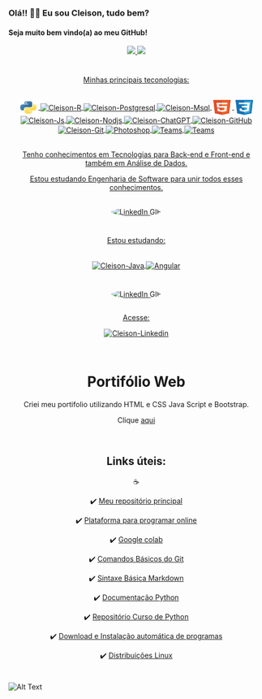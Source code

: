### Olá!! 👋😊 Eu sou Cleison, tudo bem?

#### Seja muito bem vindo(a) ao meu GitHub!



<div align="center">
  <a href="https://github.com/cleisonlima">
  <img height="180em" src="https://github-readme-stats.vercel.app/api?username=cleisonlima&show_icons=true&theme=tokyonight&include_all_commits=true&count_private=true"/>
  <img height="180em" src="https://github-readme-stats.vercel.app/api/top-langs/?username=cleisonlima&layout=compact&langs_count=7&theme=tokyonight"/>
</div>

#
<div align="center": style="display: inline_block">
  
  Minhas principais teconologias: 

 <br>
  
 <img align="center" alt="Cleison-Python" height="30" width="40" src="https://raw.githubusercontent.com/devicons/devicon/master/icons/python/python-original.svg">
 <img align="center" alt="Cleison-R" height="30" width="40" src="https://cdn.worldvectorlogo.com/logos/r-lang.svg">
 <img align="center" alt="Cleison-Postgresql" height="30" width="40" src="https://cdn.worldvectorlogo.com/logos/postgresql.svg">
 <img align="center" alt="Cleison-Msql" height="30" width="40" src="https://cdn.jsdelivr.net/gh/devicons/devicon/icons/mysql/mysql-original.svg">
 <img align="center" alt="Cleison-HTML" height="30" width="40" src="https://raw.githubusercontent.com/devicons/devicon/master/icons/html5/html5-original.svg">
 <img align="center" alt="Cleison-CSS" height="30" width="40" src="https://raw.githubusercontent.com/devicons/devicon/master/icons/css3/css3-original.svg">
 <img align="center" alt="Cleison-Js" height="30" width="40" src="https://cdn.worldvectorlogo.com/logos/javascript-1.svg">
 <img align="center" alt="Cleison-Nodjs" height="30" width="40"src="https://cdn.worldvectorlogo.com/logos/nodejs-icon.svg">
 <img align="center" alt="Cleison-ChatGPT" height="30" width="40" src="https://cdn.worldvectorlogo.com/logos/chatgpt-4.svg">
 <img align="center" alt="Cleison-GitHub" height="30" width="40" src="https://cdn.worldvectorlogo.com/logos/github-icon-2.svg">
 <img align="center" alt="Cleison-Git" height="30" width="40" src="https://cdn.worldvectorlogo.com/logos/git-icon.svg">
 <img align="center" alt="Photoshop" height="30" width="40" src="https://cdn.worldvectorlogo.com/logos/adobe-photoshop-2.svg">
 <img align="center" alt="Teams" height="30" width="40" src="https://cdn.worldvectorlogo.com/logos/microsoft-teams-1.svg">
 <img align="center" alt="Teams" height="30" width="40" src="https://cdn.worldvectorlogo.com/logos/ubuntu-4.svg">

 

 </br>
 


<br>

 Tenho conhecimentos em Tecnologias para Back-end e Front-end e também em Análise de Dados. 
 
 Estou estudando Engenharia de Software para unir todos esses conhecimentos.
 
</br>
 
<img alt="LinkedIn GIF" width="100" height="100" style="border-radius: 50%;" src="https://gaymeover.com.br/wp-content/uploads/2016/12/Super-Mario-World-voando.gif">

 #
 
Estou estudando: 

 <br>
 <img align="center" alt="Cleison-Java" height="30" width="40" src="https://cdn.worldvectorlogo.com/logos/java-14.svg">
 <img align="center" alt="Angular" height="30" width="40" src="https://cdn.worldvectorlogo.com/logos/angular-icon.svg">
 <br>

 #

<img alt="LinkedIn GIF" width="100" height="100" style="border-radius: 50%;" src="https://i.pinimg.com/originals/c1/ca/52/c1ca529d2b995d1f471107aed96bf630.gif">





 ##
Acesse:

[<img alt="Cleison-Linkedin" height="30" width="40" src="https://cdn.worldvectorlogo.com/logos/linkedin-icon-2.svg">](https://www.linkedin.com/in/cleisonl-it/)


</div>

<div align="center": style="display: inline_block"><br>

##
 # Portifólio Web
Criei meu portifolio utilizando HTML e CSS Java Script e Bootstrap.

 Clique [aqui](https://cleisonlima.github.io/portifolio_web/index)

</div>


<div align="center": style="display: inline_block"><br>
  
## Links úteis:

☕
  
✔️ [Meu repositório principal](https://github.com/cleisonlima/workspacesCodes)

✔️ [Plataforma para programar online](https://replit.com/~)

✔️ [Google colab](https://colab.google/)

✔️ [Comandos Básicos do Git](https://www.hostinger.com.br/tutoriais/comandos-basicos-de-git?ppc_campaign=google_performance_max&gclid=Cj0KCQjwmouZBhDSARIsALYcourrZmEOz3AXc_CCa8NL7dLIn82kzojVaXbszsnDbl1NAdWo3JGf9E8aAp6XEALw_wcB)

✔️ [Sintaxe Básica Markdown](https://www.markdownguide.org/basic-syntax/)

✔️ [Documentação Python](https://docs.python.org/pt-br/3/)

✔️ [Repositório Curso de Python](https://github.com/guicarvalho/python-os-primeiros-passos)

✔️ [Download e Instalação automática de programas](https://ninite.com/)

✔️ [Distribuições Linux](https://www.vivaolinux.com.br/download-linux/#google_vignette)



</div>

#

![Alt Text](https://i.pinimg.com/originals/c6/33/c2/c633c20ede82f0e0ced7d570dbe3a1f3.gif)






